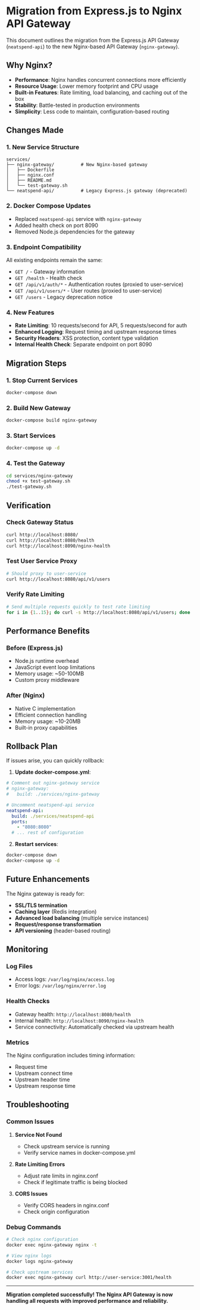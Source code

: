 # Migration from Express.js to Nginx API Gateway

This document outlines the migration from the Express.js API Gateway (`neatspend-api`) to the new Nginx-based API Gateway (`nginx-gateway`).

## Why Nginx?

- **Performance**: Nginx handles concurrent connections more efficiently
- **Resource Usage**: Lower memory footprint and CPU usage
- **Built-in Features**: Rate limiting, load balancing, and caching out of the box
- **Stability**: Battle-tested in production environments
- **Simplicity**: Less code to maintain, configuration-based routing

## Changes Made

### 1. New Service Structure
```
services/
├── nginx-gateway/          # New Nginx-based gateway
│   ├── Dockerfile
│   ├── nginx.conf
│   ├── README.md
│   └── test-gateway.sh
└── neatspend-api/          # Legacy Express.js gateway (deprecated)
```

### 2. Docker Compose Updates
- Replaced `neatspend-api` service with `nginx-gateway`
- Added health check on port 8090
- Removed Node.js dependencies for the gateway

### 3. Endpoint Compatibility
All existing endpoints remain the same:
- `GET /` - Gateway information
- `GET /health` - Health check
- `GET /api/v1/auth/*` - Authentication routes (proxied to user-service)
- `GET /api/v1/users/*` - User routes (proxied to user-service)
- `GET /users` - Legacy deprecation notice

### 4. New Features
- **Rate Limiting**: 10 requests/second for API, 5 requests/second for auth
- **Enhanced Logging**: Request timing and upstream response times
- **Security Headers**: XSS protection, content type validation
- **Internal Health Check**: Separate endpoint on port 8090

## Migration Steps

### 1. Stop Current Services
```bash
docker-compose down
```

### 2. Build New Gateway
```bash
docker-compose build nginx-gateway
```

### 3. Start Services
```bash
docker-compose up -d
```

### 4. Test the Gateway
```bash
cd services/nginx-gateway
chmod +x test-gateway.sh
./test-gateway.sh
```

## Verification

### Check Gateway Status
```bash
curl http://localhost:8080/
curl http://localhost:8080/health
curl http://localhost:8090/nginx-health
```

### Test User Service Proxy
```bash
# Should proxy to user-service
curl http://localhost:8080/api/v1/users
```

### Verify Rate Limiting
```bash
# Send multiple requests quickly to test rate limiting
for i in {1..15}; do curl -s http://localhost:8080/api/v1/users; done
```

## Performance Benefits

### Before (Express.js)
- Node.js runtime overhead
- JavaScript event loop limitations
- Memory usage: ~50-100MB
- Custom proxy middleware

### After (Nginx)
- Native C implementation
- Efficient connection handling
- Memory usage: ~10-20MB
- Built-in proxy capabilities

## Rollback Plan

If issues arise, you can quickly rollback:

1. **Update docker-compose.yml**:
```yaml
# Comment out nginx-gateway service
# nginx-gateway:
#   build: ./services/nginx-gateway

# Uncomment neatspend-api service
neatspend-api:
  build: ./services/neatspend-api
  ports:
    - "8080:8080"
  # ... rest of configuration
```

2. **Restart services**:
```bash
docker-compose down
docker-compose up -d
```

## Future Enhancements

The Nginx gateway is ready for:
- **SSL/TLS termination**
- **Caching layer** (Redis integration)
- **Advanced load balancing** (multiple service instances)
- **Request/response transformation**
- **API versioning** (header-based routing)

## Monitoring

### Log Files
- Access logs: `/var/log/nginx/access.log`
- Error logs: `/var/log/nginx/error.log`

### Health Checks
- Gateway health: `http://localhost:8080/health`
- Internal health: `http://localhost:8090/nginx-health`
- Service connectivity: Automatically checked via upstream health

### Metrics
The Nginx configuration includes timing information:
- Request time
- Upstream connect time
- Upstream header time
- Upstream response time

## Troubleshooting

### Common Issues

1. **Service Not Found**
   - Check upstream service is running
   - Verify service names in docker-compose.yml

2. **Rate Limiting Errors**
   - Adjust rate limits in nginx.conf
   - Check if legitimate traffic is being blocked

3. **CORS Issues**
   - Verify CORS headers in nginx.conf
   - Check origin configuration

### Debug Commands
```bash
# Check nginx configuration
docker exec nginx-gateway nginx -t

# View nginx logs
docker logs nginx-gateway

# Check upstream services
docker exec nginx-gateway curl http://user-service:3001/health
```

---

**Migration completed successfully! The Nginx API Gateway is now handling all requests with improved performance and reliability.**